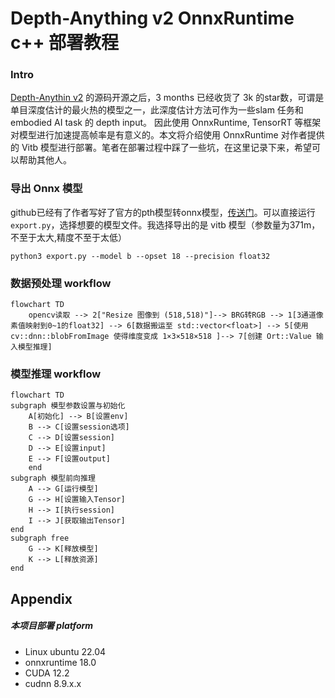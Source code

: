 # Depth-Anything v2 OnnxRuntime c++ 部署教程

### Intro
[Depth-Anythin v2](https://github.com/DepthAnything/Depth-Anything-V2) 的源码开源之后，3 months 已经收货了 3k 的star数，可谓是单目深度估计的最火热的模型之一，此深度估计方法可作为一些slam 任务和 embodied AI task 的 depth input。
因此使用 OnnxRuntime, TensorRT 等框架对模型进行加速提高帧率是有意义的。本文将介绍使用 OnnxRuntime 对作者提供的 Vitb 模型进行部署。笔者在部署过程中踩了一些坑，在这里记录下来，希望可以帮助其他人。

### 导出 Onnx 模型
github已经有了作者写好了官方的pth模型转onnx模型，[传送门](https://github.com/fabio-sim/Depth-Anything-ONNX/tree/main)。可以直接运行 ```export.py```，选择想要的模型文件。我选择导出的是 vitb 模型（参数量为371m，不至于太大,精度不至于太低）
```
python3 export.py --model b --opset 18 --precision float32
```
### 数据预处理 workflow
```mermaid {align="center"}
flowchart TD
    opencv读取 --> 2["Resize 图像到 (518,518)"]--> BRG转RGB --> 1[3通道像素值映射到0~1的float32] --> 6[数据搬运至 std::vector<float>] --> 5[使用cv::dnn::blobFromImage 使得维度变成 1×3×518×518 ]--> 7[创建 Ort::Value 输入模型推理]
```

### 模型推理 workflow


```mermaid {align="center"}
flowchart TD
subgraph 模型参数设置与初始化
    A[初始化] --> B[设置env]
    B --> C[设置session选项]
    C --> D[设置session]
    D --> E[设置input]
    E --> F[设置output]
    end
subgraph 模型前向推理
    A --> G[运行模型]
    G --> H[设置输入Tensor]
    H --> I[执行session]
    I --> J[获取输出Tensor]
end
subgraph free
    G --> K[释放模型]
    K --> L[释放资源]
end

```


## Appendix
##### 本项目部署 platform
- Linux ubuntu 22.04
- onnxruntime 18.0
- CUDA 12.2
- cudnn 8.9.x.x


